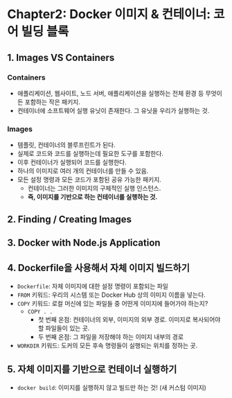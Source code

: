 # Chapter2: Docker 이미지 & 컨테이너: 코어 빌딩 블록

## 1. Images VS Containers

### Containers

- 애플리케이션, 웹사이트, 노드 서버, 애플리케이션을 실행하는 전체 환경 등 무엇이든 포함하는 작은 패키지.
- 컨테이너에 소프트웨어 실행 유닛이 존재한다. 그 유닛을 우리가 실행하는 것.

### Images

- 템플릿, 컨테이너의 블루프린트가 된다.
- 실제로 코드와 코드를 실행하는데 필요한 도구를 포함한다.
- 이후 컨테이너가 실행되어 코드를 실행한다.
- 하나의 이미지로 여러 개의 컨테이너를 만들 수 있음.
- 모든 설정 명령과 모든 코드가 포함된 공유 가능한 패키지.
  - 컨테이너는 그러한 이미지의 구체적인 실행 인스턴스.
  - **즉, 이미지를 기반으로 하는 컨테이너를 실행하는 것.**

## 2. Finding / Creating Images

## 3. Docker with Node.js Application

## 4. Dockerfile을 사용해서 자체 이미지 빌드하기

- `Dockerfile`: 자체 이미지에 대한 설정 명령이 포함되는 파일
- `FROM` 키워드: 우리의 시스템 또는 Docker Hub 상의 이미지 이름을 넣는다.
- `COPY` 키워드: 로컬 머신에 있는 파일들 중 어떤게 이미지에 들어가야 하는지?
  - `COPY . .`
    - 첫 번째 온점: 컨테이너의 외부, 이미지의 외부 경로. 이미지로 복사되어야 할 파일들이 있는 곳.
    - 두 번째 온점: 그 파일을 저장해야 하는 이미지 내부의 경로
- `WORKDIR` 키워드: 도커의 모든 후속 명령들이 실행되는 위치를 정하는 곳.

## 5. 자체 이미지를 기반으로 컨테이너 실행하기

- `docker build`: 이미지를 실행하지 않고 빌드만 하는 것! (새 커스텀 이미지)
